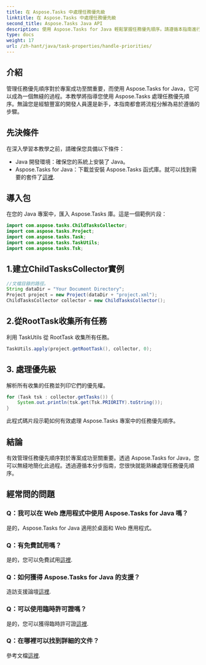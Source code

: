 ```yaml
---
title: 在 Aspose.Tasks 中處理任務優先級
linktitle: 在 Aspose.Tasks 中處理任務優先級
second_title: Aspose.Tasks Java API
description: 使用 Aspose.Tasks for Java 輕鬆掌握任務優先順序。請遵循本指南進行無縫處理。提升您的專案管理技能！
type: docs
weight: 17
url: /zh-hant/java/task-properties/handle-priorities/
---
```

## 介紹
管理任務優先順序對於專案成功至關重要，而使用 Aspose.Tasks for Java，它可以成為一個無縫的過程。本教學將指導您使用 Aspose.Tasks 處理任務優先順序。無論您是經驗豐富的開發人員還是新手，本指南都會將流程分解為易於遵循的步驟。
## 先決條件
在深入學習本教學之前，請確保您具備以下條件：
- Java 開發環境：確保您的系統上安裝了 Java。
-  Aspose.Tasks for Java：下載並安裝 Aspose.Tasks 函式庫。就可以找到需要的套件了[這裡](https://releases.aspose.com/tasks/java/).
## 導入包
在您的 Java 專案中，匯入 Aspose.Tasks 庫。這是一個範例片段：
```java
import com.aspose.tasks.ChildTasksCollector;
import com.aspose.tasks.Project;
import com.aspose.tasks.Task;
import com.aspose.tasks.TaskUtils;
import com.aspose.tasks.Tsk;
```
## 1.建立ChildTasksCollector實例
```java
//文檔目錄的路徑。
String dataDir = "Your Document Directory";
Project project = new Project(dataDir + "project.xml");
ChildTasksCollector collector = new ChildTasksCollector();
```
## 2.從RootTask收集所有任務
利用 TaskUtils 從 RootTask 收集所有任務。
```java
TaskUtils.apply(project.getRootTask(), collector, 0);
```
## 3. 處理優先級
解析所有收集的任務並列印它們的優先權。
```java
for (Task tsk : collector.getTasks()) {
    System.out.println(tsk.get(Tsk.PRIORITY).toString());
}
```
此程式碼片段示範如何有效處理 Aspose.Tasks 專案中的任務優先順序。

## 結論
有效管理任務優先順序對於專案成功至關重要。透過 Aspose.Tasks for Java，您可以無縫地簡化此過程。透過遵循本分步指南，您很快就能熟練處理任務優先順序。
## 經常問的問題
### Q：我可以在 Web 應用程式中使用 Aspose.Tasks for Java 嗎？
是的，Aspose.Tasks for Java 適用於桌面和 Web 應用程式。
### Q：有免費試用嗎？
是的，您可以免費試用[這裡](https://releases.aspose.com/).
### Q：如何獲得 Aspose.Tasks for Java 的支援？
造訪支援論壇[這裡](https://forum.aspose.com/c/tasks/15).
### Q：可以使用臨時許可證嗎？
是的，您可以獲得臨時許可證[這裡](https://purchase.aspose.com/temporary-license/).
### Q：在哪裡可以找到詳細的文件？
參考文檔[這裡](https://reference.aspose.com/tasks/java/).